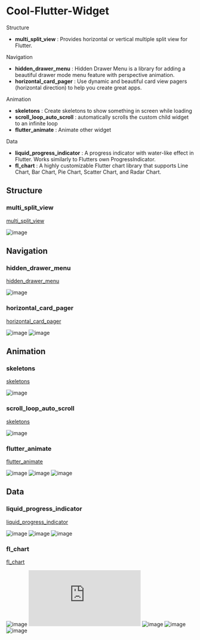 # Cool-Flutter-Widget

Structure
- **multi_split_view** : Provides horizontal or vertical multiple split view for Flutter.

Navigation
- **hidden_drawer_menu** : Hidden Drawer Menu is a library for adding a beautiful drawer mode menu feature with perspective animation.
- **horizontal_card_pager** : Use dynamic and beautiful card view pagers (horizontal direction) to help you create great apps.

Animation
- **skeletons** : Create skeletons to show something in screen while loading
- **scroll_loop_auto_scroll** : automatically scrolls the custom child widget to an infinite loop
- **flutter_animate** : Animate other widget

Data
- **liquid_progress_indicator** : A progress indicator with water-like effect in Flutter. Works similarly to Flutters own ProgressIndicator.
- **fl_chart** : A highly customizable Flutter chart library that supports Line Chart, Bar Chart, Pie Chart, Scatter Chart, and Radar Chart.

## Structure

### multi_split_view
[multi_split_view](https://pub.dev/packages/multi_split_view)

![image](https://caduandrade.github.io/multi_split_view/get_started_v1.gif)

## Navigation

### hidden_drawer_menu
[hidden_drawer_menu](https://pub.dev/packages/hidden_drawer_menu)

![image](https://github.com/RafaelBarbosatec/hidden_drawer_menu/raw/master/imgs/example.gif)

### horizontal_card_pager
[horizontal_card_pager](https://pub.dev/packages/horizontal_card_pager)

![image](https://user-images.githubusercontent.com/35194820/91016063-21004400-e627-11ea-8899-06f991c8e58c.gif)
![image](https://user-images.githubusercontent.com/35194820/90978412-c4e6e280-e588-11ea-9e5e-6b1f38fc6c30.gif)

## Animation

### skeletons
[skeletons](https://pub.dev/packages/skeletons)

![image](https://github.com/badjio/skeletons/raw/master/gifs/cards_example.gif)

### scroll_loop_auto_scroll
[skeletons](https://pub.dev/packages/scroll_loop_auto_scroll)

![image](https://github.com/Ashish-Raturi/scroll_loop_auto_scroll/raw/master/doc/example.gif)


### flutter_animate
[flutter_animate](https://pub.dev/packages/flutter_animate)

![image](https://raw.githubusercontent.com/gskinner/flutter_animate/assets/infoView.gif)
![image](https://raw.githubusercontent.com/gskinner/flutter_animate/assets/visualView.gif)
![image](https://raw.githubusercontent.com/gskinner/flutter_animate/assets/adapterView.gif)

## Data

### liquid_progress_indicator
[liquid_progress_indicator](https://pub.dev/packages/liquid_progress_indicator)

![image](https://raw.githubusercontent.com/JordanADavies/liquid_progress_indicator/master/art/liquid_circular_progress_indicator.gif)
![image](https://raw.githubusercontent.com/JordanADavies/liquid_progress_indicator/master/art/liquid_linear_progress_indicator.gif)
![image](https://raw.githubusercontent.com/JordanADavies/liquid_progress_indicator/master/art/liquid_custom_progress_indicator.gif)

### fl_chart
[fl_chart](https://pub.dev/packages/fl_chart)

![image](https://github.com/imaNNeo/fl_chart/raw/master/repo_files/images/line_chart/line_chart_sample_1.gif)
![image](https://github.com/imaNNeo/fl_chart/blob/master/repo_files/documentations/bar_chart.md#sample-1-source-code)
![image](https://github.com/imaNNeo/fl_chart/raw/master/repo_files/images/pie_chart/pie_chart_sample_2.gif)
![image](https://github.com/imaNNeo/fl_chart/raw/master/repo_files/images/scatter_chart/scatter_chart_sample_2.gif)
![image](https://github.com/imaNNeo/fl_chart/raw/master/repo_files/images/radar_chart/radar_chart_sample_1.jpg)
